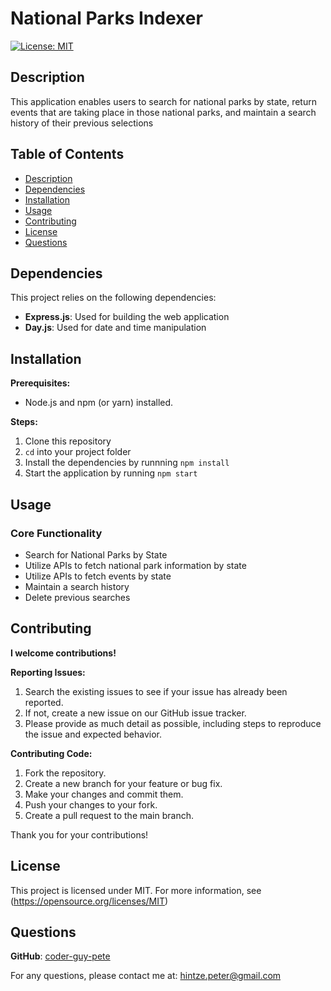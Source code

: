 # National Parks Indexer

[![License: MIT](https://img.shields.io/badge/License-MIT-blue.svg)](https://opensource.org/licenses/MIT)

## Description

   This application enables users to search for national parks by state, return events that are taking place in those national parks, and maintain a search history of their previous selections

## Table of Contents

* [Description](#description)
* [Dependencies](#dependencies)
* [Installation](#installation)
* [Usage](#usage)
* [Contributing](#contributing)
* [License](#license)
* [Questions](#questions)

## Dependencies

This project relies on the following dependencies:

* **Express.js**: Used for building the web application
* **Day.js**: Used for date and time manipulation

## Installation

**Prerequisites:**

* Node.js and npm (or yarn) installed.

**Steps:**

1. Clone this repository
2. `cd` into your project folder
3. Install the dependencies by runnning `npm install`
4. Start the application by running `npm start`

## Usage

### Core Functionality

* Search for National Parks by State
* Utilize APIs to fetch national park information by state
* Utilize APIs to fetch events by state
* Maintain a search history
* Delete previous searches

## Contributing

**I welcome contributions!**

**Reporting Issues:**

1. Search the existing issues to see if your issue has already been reported.
2. If not, create a new issue on our GitHub issue tracker.
3. Please provide as much detail as possible, including steps to reproduce the issue and expected behavior.

**Contributing Code:**

1. Fork the repository.
2. Create a new branch for your feature or bug fix.
3. Make your changes and commit them.
4. Push your changes to your fork.
5. Create a pull request to the main branch.

Thank you for your contributions!

## License

  This project is licensed under MIT. For more information, see (<https://opensource.org/licenses/MIT>)

## Questions

  **GitHub**: [coder-guy-pete](https://github.com/coder-guy-pete)
  
  For any questions, please contact me at: <hintze.peter@gmail.com>
